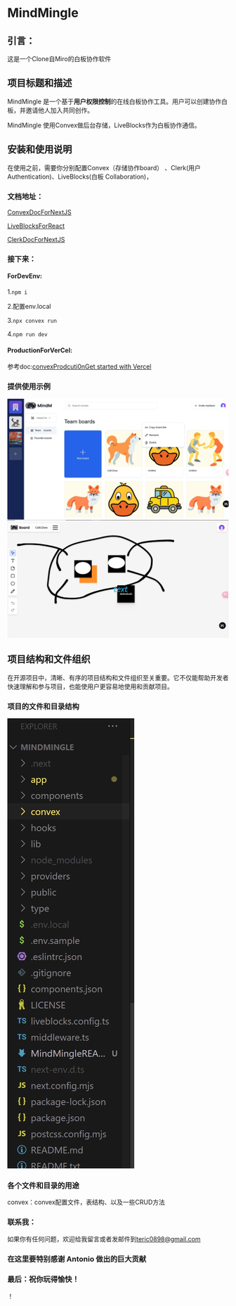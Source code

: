 

# MindMingle

## 引言：

这是一个Clone自Miro的白板协作软件



## 项目标题和描述

MindMingle 是一个基于**用户权限控制**的在线白板协作工具。用户可以创建协作白板，并邀请他人加入共同创作。

MindMingle 使用Convex做后台存储，LiveBlocks作为白板协作通信。



## 安装和使用说明

在使用之前，需要你分别配置Convex（存储协作board） 、Clerk(用户Authentication)、LiveBlocks(白板 Collaboration)，

### 文档地址：

[ConvexDocForNextJS](https://docs.convex.dev/quickstart/nextjs)

[LiveBlocksForReact](https://liveblocks.io/docs/api-reference/liveblocks-react)

[ClerkDocForNextJS](https://clerk.com/docs/quickstarts/nextjs)



### 接下来：

#### ForDevEnv:

1.`npm i`

2.配置env.local

3.`npx convex run`

4.`npm run dev`

#### ProductionForVerCel:

参考doc:[convexProdcuti0n](https://docs.convex.dev/production/hosting/custom)[Get started with Vercel](https://vercel.com/docs/getting-started-with-vercel)



### 提供使用示例

![](a0c975b09cd44191b93201f2a5f56a3c.jpg)![](49b0852b7d2840c2973a906feddcd930.jpg)

## 项目结构和文件组织



在开源项目中，清晰、有序的项目结构和文件组织至关重要。它不仅能帮助开发者快速理解和参与项目，也能使用户更容易地使用和贡献项目。



### 项目的文件和目录结构

![](bad1445ae97a45bd8f4b8c7718a33237.jpg)

### 各个文件和目录的用途

convex：convex配置文件，表结构、以及一些CRUD方法

### 联系我：

如果你有任何问题，欢迎给我留言或者发邮件到[teric0898@gmail.com](mailto:teric0898@gmail.com)



### 在这里要特别感谢 Antonio 做出的巨大贡献



### 最后：祝你玩得愉快！



！

